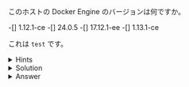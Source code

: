 このホストの Docker Engine のバージョンは何ですか。

-[] 1.12.1-ce
-[] 24.0.5
-[] 17.12.1-ee
-[] 1.13.1-ce

これは `test` です。

<details>
  <summary>Hints</summary>
  <p>`docker version` コマンドを使用します。</p>
</details>

<details>
  <summary>Solution</summary>
  <p><b>`docker version` コマンドを実行し、Server セクションの Engine の Version を確認します。</b></p>
</details>

<details>
  <summary>Answer</summary>
  <p><b>20.0.5</b></p>
</details>